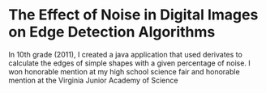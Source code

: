 # The Effect of Noise in Digital Images on Edge Detection Algorithms

In 10th grade (2011), I created a java application that used derivates to calculate the edges of simple shapes with a given percentage of noise. I won honorable mention at my high school science fair and honorable mention at the Virginia Junior Academy of Science
